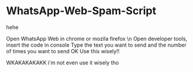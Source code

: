 # WhatsApp-Web-Spam-Script
hehe

Open WhatsApp Web in chrome or mozila firefox \n
Open developer tools, insert the code in console
Type the  text you want to send and the number of times you want to send
OK
Use this wisely!!

WKAKAKAKAKK i'm not even use it wisely tho
